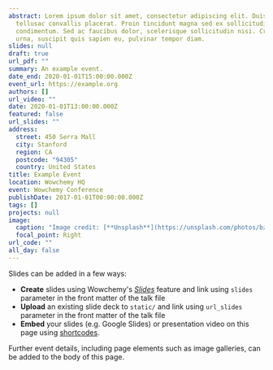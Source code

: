 ```yaml
---
abstract: Lorem ipsum dolor sit amet, consectetur adipiscing elit. Duis posuere
  tellusac convallis placerat. Proin tincidunt magna sed ex sollicitudin
  condimentum. Sed ac faucibus dolor, scelerisque sollicitudin nisi. Cras purus
  urna, suscipit quis sapien eu, pulvinar tempor diam.
slides: null
draft: true
url_pdf: ""
summary: An example event.
date_end: 2020-01-01T15:00:00.000Z
event_url: https://example.org
authors: []
url_video: ""
date: 2020-01-01T13:00:00.000Z
featured: false
url_slides: ""
address:
  street: 450 Serra Mall
  city: Stanford
  region: CA
  postcode: "94305"
  country: United States
title: Example Event
location: Wowchemy HQ
event: Wowchemy Conference
publishDate: 2017-01-01T00:00:00.000Z
tags: []
projects: null
image:
  caption: "Image credit: [**Unsplash**](https://unsplash.com/photos/bzdhc5b3Bxs)"
  focal_point: Right
url_code: ""
all_day: false
---
```


Slides can be added in a few ways:

- **Create** slides using Wowchemy's [_Slides_](https://wowchemy.com/docs/managing-content/#create-slides) feature and link using `slides` parameter in the front matter of the talk file
- **Upload** an existing slide deck to `static/` and link using `url_slides` parameter in the front matter of the talk file
- **Embed** your slides (e.g. Google Slides) or presentation video on this page using [shortcodes](https://wowchemy.com/docs/writing-markdown-latex/).

Further event details, including page elements such as image galleries, can be added to the body of this page.
